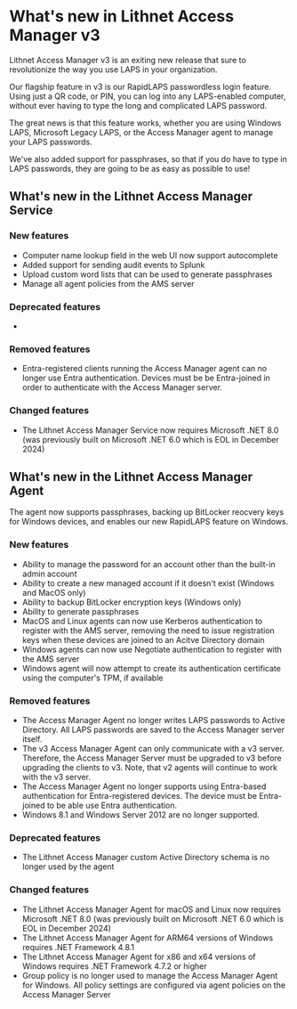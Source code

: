 # What's new in Lithnet Access Manager v3
Lithnet Access Manager v3 is an exiting new release that sure to revolutionize the way you use LAPS in your organization.

Our flagship feature in v3 is our RapidLAPS passwordless login feature. Using just a QR code, or PIN, you can log into any LAPS-enabled computer, without ever having to type the long and complicated LAPS password. 

The great news is that this feature works, whether you are using Windows LAPS, Microsoft Legacy LAPS, or the Access Manager agent to manage your LAPS passwords.

We've also added support for passphrases, so that if you do have to type in LAPS passwords, they are going to be as easy as possible to use!

## What's new in the Lithnet Access Manager Service

### New features
* Computer name lookup field in the web UI now support autocomplete
* Added support for sending audit events to Splunk
* Upload custom word lists that can be used to generate passphrases
* Manage all agent policies from the AMS server

### Deprecated features
* 

### Removed features
* Entra-registered clients running the Access Manager agent can no longer use Entra authentication. Devices must be be Entra-joined in order to authenticate with the Access Manager server.

### Changed features
* The Lithnet Access Manager Service now requires Microsoft .NET 8.0 (was previously built on Microsoft .NET 6.0 which is EOL in December 2024)

## What's new in the Lithnet Access Manager Agent
The agent now supports passphrases, backing up BitLocker reocvery keys for Windows devices, and enables our new RapidLAPS feature on Windows.

### New features
* Ability to manage the password for an account other than the built-in admin account
* Ability to create a new managed account if it doesn't exist (Windows and MacOS only)
* Ability to backup BitLocker encryption keys (Windows only)
* Ability to generate passphrases 
* MacOS and Linux agents can now use Kerberos authentication to register with the AMS server, removing the need to issue registration keys when these devices are joined to an Acitve Directory domain
* Windows agents can now use Negotiate authentication to register with the AMS server
* Windows agent will now attempt to create its authentication certificate using the computer's TPM, if available

### Removed features
* The Access Manager Agent no longer writes LAPS passwords to Active Directory. All LAPS passwords are saved to the Access Manager server itself.
* The v3 Access Manager Agent can only communicate with a v3 server. Therefore, the Access Manager Server must be upgraded to v3 before upgrading the clients to v3. Note, that v2 agents will continue to work with the v3 server.
* The Access Manager Agent no longer supports using Entra-based authentication for Entra-registered devices. The device must be Entra-joined to be able use Entra authentication.
* Windows 8.1 and Windows Server 2012 are no longer supported. 

### Deprecated features
* The Lithnet Access Manager custom Active Directory schema is no longer used by the agent

### Changed features
* The Lithnet Access Manager Agent for macOS and Linux now requires Microsoft .NET 8.0 (was previously built on Microsoft .NET 6.0 which is EOL in December 2024)
* The Lithnet Access Manager Agent for ARM64 versions of Windows requires .NET Framework 4.8.1
* The Lithnet Access Manager Agent for x86 and x64 versions of Windows requires .NET Framework 4.7.2 or higher
* Group policy is no longer used to manage the Access Manager Agent for Windows. All policy settings are configured via agent policies on the Access Manager Server